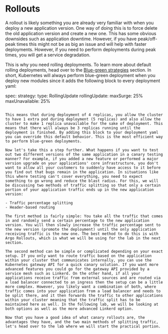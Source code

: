 # Rollouts

A rollout is likely something you are already very familiar with when you deploy a new application version. One way of doing this is to force delete the old application version and create a new one. This has some obvious downsides such as application downtime. However, if you have peak/off-peak times this might not be as big an issue and will help with faster deployments. However, if you need to perform deployments during peak times, you will get a service degradation.

This is why you need rolling deployments. To learn more about default rolling deployments, head over to the [Blue-green strategies](../Deployment101/Blue-Green-Strategies.md) section. In short, Kubernetes will always perform blue-green deployment when you deploy new modules since it adds the following block to every deployment yaml:

spec:
 strategy:
 type: RollingUpdate
 rollingUpdate:
 maxSurge: 25%
 maxUnavailable: 25%
```

This means that during deployment of 4 replicas, you allow the cluster to have 1 extra pod during deployment (5 replicas) and also allow the cluster to make 1 replica unavailable for the sake of deployment. This means that there will always be 3 replicas running until the deployment is finished. By adding this block to your deployment yaml you can override this default behavior. This is the most efficient way to perform blue-green deployments.

Now let's take this a step further. What happens if you want to test out two different versions of the same application in a canary testing manner? For example, if you added a new feature or performed a major version upgrade on your applications' core infrastructure, you don't want to allow all your customers to suddenly have access to it before you find out that bugs remain in the application. In situations like this where testing can't cover everything, you need to expect something to go wrong and reduce the blast radius. For this, we will be discussing two methods of traffic splitting so that only a certain portion of your application traffic ends up in the new application version:

- Traffic percentage splitting
- Header-based routing

The first method is fairly simple: You take all the traffic that comes in and randomly send a certain percentage to the new application version. You will then slowly increase the traffic percentage sent to the new version (promote the deployment) until the only application receiving traffic is the new one. The best method to do this is with Argo Rollouts, which is what we will be using for the lab in the next section.

The second method can be simple or complicated depending on your exact setup. If you only want to route traffic based on the application within your cluster that communicates internally, you can use the Kubernetes gateway API for a quick canary solution. If you want more advanced features you could go for the gateway API provided by a service mesh such as Linkerd. On the other hand, if all your applications receive traffic from external sources and are routed via a load balancer connected to an ingress then the setup can be a little more complex. However, you likely want a combination of both, where traffic comes into your application from a load balancer and needs to be split there, and it then forwards the traffic to other applications within your cluster meaning that the traffic split has to be maintained here as well. In the following lab, we will be looking at both options as well as the more advanced Linkerd option.

Now that you have a good idea of what canary rollouts are, the advantages they have, and the two main methods of splitting traffic, let's head over to the lab where we will start the practical portion.